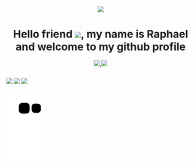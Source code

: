 <div align="center">
   <img src="https://user-images.githubusercontent.com/76854919/171263508-f02899eb-4c4e-4615-a778-97002c1548d0.png" width="300px">
</div> 

<h1 align="center">Hello friend <img src="https://raw.githubusercontent.com/MartinHeinz/MartinHeinz/master/wave.gif" width="30px">, my name is Raphael and welcome to my github profile</h1>

<div align="center">
  <a href="https://github.com/Raphael-Henrique">
  <img height="180em" src="https://github-readme-stats.vercel.app/api?username=Raphael-Henrique&show_icons=true&theme=dark&include_all_commits=true&count_private=true"/>
  <img height="180em" src="https://github-readme-stats.vercel.app/api/top-langs/?username=Raphael-Henrique&layout=compact&langs_count=7&theme=dark"/>
</div>
  
  ##
 
<div> 
  <a href="https://instagram.com/r_henrique05" target="_blank"><img src="https://img.shields.io/badge/-Instagram-%23E4405F?style=for-the-badge&logo=instagram&logoColor=white" target="_blank"></a>
  <a href = "mailto:raphaelrochaacft@gmail.com"><img src="https://img.shields.io/badge/-Gmail-%23333?style=for-the-badge&logo=gmail&logoColor=white" target="_blank"></a>
  <a href="https://www.linkedin.com/in/raphael-rocha-3b70bb196" target="_blank"><img src="https://img.shields.io/badge/-LinkedIn-%230077B5?style=for-the-badge&logo=linkedin&logoColor=white" target="_blank"></a> 
 
  ![Snake animation](https://github.com/rafaballerini/rafaballerini/blob/output/github-contribution-grid-snake.svg)
 
</div>
